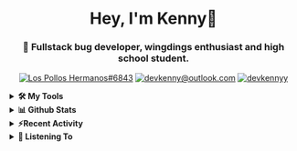 <div align="center">
<h1> Hey, I'm Kenny👋 </h1>
<h3> 🐛 Fullstack bug developer, wingdings enthusiast and high school student. </h3>

[![Los Pollos Hermanos#6843](https://img.shields.io/badge/Los_Pollos_Hermanos%236843-5865F2?logo=discord&logoColor=ffffff)](https://discordapp.com/users/717974888844886117)
[![devkenny@outlook.com](https://img.shields.io/badge/devkenny%40outlook.com-0078d4?logo=Microsoft+Outlook&logoColor=ffffff)](mailto:devkenny@outlook.com)
[![devkennyy](https://img.shields.io/badge/devkennyy-181717?logo=github&logoColor=ffffff)](https://github.com/devkennyy)

</div>
<details>
 <summary> <b>🛠️ My Tools</b></summary>

[![My Skills](https://skillicons.dev/icons?i=js,ts,git,html,css,jquery&perline=3)](https://skillicons.dev)
</details>

<details>
 <summary> <b>📊 Github Stats</b></summary>
  <br/>
  
[![GitHub Streak](https://github-readme-streak-stats.herokuapp.com?user=devkennyy&theme=dark&hide_border=true&date_format=M%20j%5B%2C%20Y%5D)](https://git.io/streak-stats)

![My GitHub stats](https://github-readme-stats.vercel.app/api?username=devkennyy&theme=slateorange&show_icons=true&title_color=f58804&hide_border=true&bg_color=101414&hide_title=true&count_private=true)
</details>

<details>
 <summary><b>⚡Recent Activity</b></summary>
 
 <!--START_SECTION:activity-->
1. 🎉 Merged PR [#155](https://github.com/devkennyy/rungeon/pull/155) in [devkennyy/rungeon](https://github.com/devkennyy/rungeon)
2. ❗️ Closed issue [#150](https://github.com/devkennyy/rungeon/issues/150) in [devkennyy/rungeon](https://github.com/devkennyy/rungeon)
3. 🗣 Commented on [#150](https://github.com/devkennyy/rungeon/issues/150) in [devkennyy/rungeon](https://github.com/devkennyy/rungeon)
4. 🎉 Merged PR [#152](https://github.com/devkennyy/rungeon/pull/152) in [devkennyy/rungeon](https://github.com/devkennyy/rungeon)
5. 🎉 Merged PR [#1](https://github.com/devkennyy/discord-reimagined/pull/1) in [devkennyy/discord-reimagined](https://github.com/devkennyy/discord-reimagined)
6. 💪 Opened PR [#1](https://github.com/devkennyy/discord-reimagined/pull/1) in [devkennyy/discord-reimagined](https://github.com/devkennyy/discord-reimagined)
7. 🎉 Merged PR [#151](https://github.com/devkennyy/rungeon/pull/151) in [devkennyy/rungeon](https://github.com/devkennyy/rungeon)
8. ❗️ Opened issue [#150](https://github.com/devkennyy/rungeon/issues/150) in [devkennyy/rungeon](https://github.com/devkennyy/rungeon)
9. 🎉 Merged PR [#149](https://github.com/devkennyy/rungeon/pull/149) in [devkennyy/rungeon](https://github.com/devkennyy/rungeon)
10. 🗣 Commented on [#149](https://github.com/devkennyy/rungeon/issues/149) in [devkennyy/rungeon](https://github.com/devkennyy/rungeon)
 <!--END_SECTION:activity-->
</details>

<details>
 <summary> <b>🎵 Listening To</b></summary>

 [![spotify-github-profile](https://spotify-github-profile.vercel.app/api/view?uid=zlnzp9s24yxie6ao0me0sksfd&cover_image=true&theme=default&bar_color_cover=false&bar_color=fb8c04)](https://github.com/kittinan/spotify-github-profile)

 </details>


